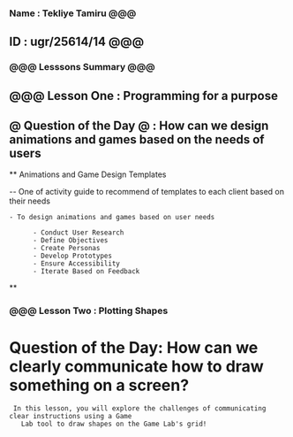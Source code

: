 
   ###  Name : Tekliye Tamiru @@@

   ##   ID : ugr/25614/14   @@@

  ###  @@@ Lesssons Summary @@@ ###
   

## @@@  Lesson One : Programming for a purpose

## @ Question of the Day @ : How can we design animations and games based on the needs of users  ## 

** Animations and Game Design Templates

 -- One of activity guide to recommend of templates to each client based on their needs
    
    - To design animations and games based on user needs

          - Conduct User Research
          - Define Objectives
          - Create Personas
          - Develop Prototypes
          - Ensure Accessibility
          - Iterate Based on Feedback
**

### @@@ Lesson Two : Plotting Shapes

 # Question of the Day: How can we clearly communicate how to draw something on a screen? #

     In this lesson, you will explore the challenges of communicating clear instructions using a Game 
       Lab tool to draw shapes on the Game Lab's grid! 




